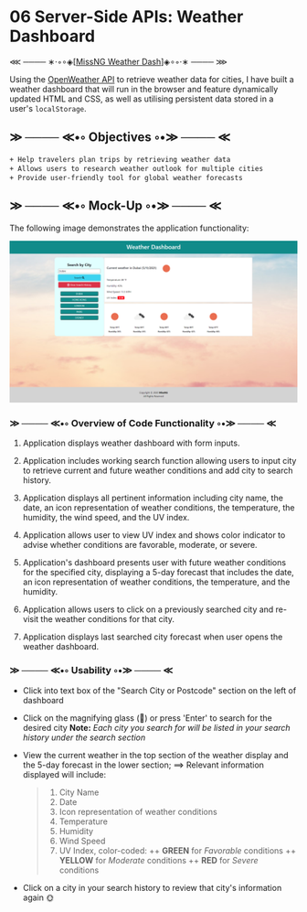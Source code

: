 # 06 Server-Side APIs: Weather Dashboard

⋘ ──── ∗⋅◦∘◈\[[MissNG Weather Dash](https://missng-git.github.io/WeatherDash/)\]◈∘◦⋅∗ ──── ⋙

Using the [OpenWeather API](https://openweathermap.org/api) to retrieve weather data for cities, I have built a weather dashboard that will run in the browser and feature dynamically updated HTML and CSS, as well as utilising persistent data stored in a user's `localStorage`.

## ≫ ──── ≪•◦ Objectives ◦•≫ ──── ≪

```
+ Help travelers plan trips by retrieving weather data
+ Allows users to research weather outlook for multiple cities
+ Provide user-friendly tool for global weather forecasts
```

## ≫ ──── ≪•◦ Mock-Up ◦•≫ ──── ≪

The following image demonstrates the application functionality:

![weather dashboard demo](./Assets/IMGs/screenshot.PNG)

### ≫ ──── ≪•◦ Overview of Code Functionality ◦•≫ ──── ≪

1. Application displays weather dashboard with form inputs.

2. Application includes working search function allowing users to input city to retrieve current and future weather conditions and add city to search history.

3. Application displays all pertinent information including city name, the date, an icon representation of weather conditions, the temperature, the humidity, the wind speed, and the UV index.

4. Application allows user to view UV index and shows color indicator to advise whether conditions are favorable, moderate, or severe.

5. Application's dashboard presents user with future weather conditions for the specified city, displaying a 5-day forecast that includes the date, an icon representation of weather conditions, the temperature, and the humidity.

6. Application allows users to click on a previously searched city and re-visit the weather conditions for that city.

7. Application displays last searched city forecast when user opens the weather dashboard.

### ≫ ──── ≪•◦ Usability ◦•≫ ──── ≪

- Click into text box of the "Search City or Postcode" section on the left of dashboard

- Click on the magnifying glass (🔎) or press 'Enter' to search for the desired city
  **Note:** _Each city you search for will be listed in your search history under the search section_

- View the current weather in the top section of the weather display and the 5-day forecast in the lower section;
  ==> Relevant information displayed will include:

  > 1.  City Name
  > 2.  Date
  > 3.  Icon representation of weather conditions
  > 4.  Temperature
  > 5.  Humidity
  > 6.  Wind Speed
  > 7.  UV Index, color-coded:
  >     \+\+ **GREEN** for _Favorable_ conditions
  >     \+\+ **YELLOW** for _Moderate_ conditions
  >     \+\+ **RED** for _Severe_ conditions

- Click on a city in your search history to review that city's information again 🌞
